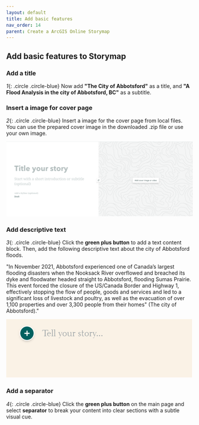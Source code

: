 ```yaml
---
layout: default
title: Add basic features
nav_order: 14
parent: Create a ArcGIS Online Storymap
---
```


## Add basic features to Storymap

### Add a title

*1*{: .circle .circle-blue} Now add **"The City of Abbotsford"** as a title, and **"A Flood Analysis in the city of Abbotsford, BC"** as a subtitle.

### Insert a image for cover page

*2*{: .circle .circle-blue} Insert a image for the cover page from local files. You can use the prepared cover image in the downloaded .zip file or use your own image.

![click_on_ribbon](images/Story4.png)

### Add descriptive text

*3*{: .circle .circle-blue} Click the **green plus button** to add a text content block. Then, add the following descriptive text about the city of Abbotsford floods. 

"In November 2021, Abbotsford experienced one of Canada’s largest flooding disasters when the Nooksack River overflowed and breached its dyke and floodwater headed straight to Abbotsford, flooding Sumas Prairie. This event forced the closure of the US/Canada Border and Highway 1, effectively stopping the flow of people, goods and services and led to a significant loss of livestock and poultry, as well as the evacuation of over 1,100 properties and over 3,300 people from their homes" (The city of Abbotsford)."

![click_on_ribbon](images/story5.png)

### Add a separator
*4*{: .circle .circle-blue} Click the **green plus button** on the main page and select **separator** to break your content into clear sections with a subtle visual cue.